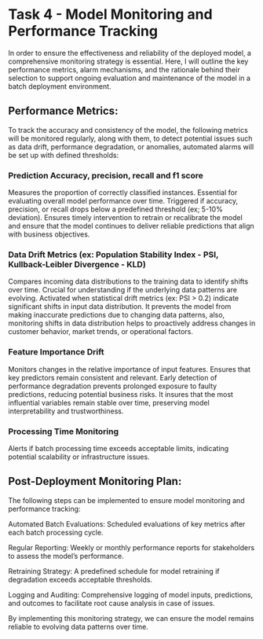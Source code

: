 # Task 4 - Model Monitoring and Performance Tracking

In order to ensure the effectiveness and reliability of the deployed model, a comprehensive monitoring strategy is essential. Here, I will outline the key performance metrics, alarm mechanisms, and the rationale behind their selection to support ongoing evaluation and maintenance of the model in a batch deployment environment.

## Performance Metrics:

To track the accuracy and consistency of the model, the following metrics will be monitored regularly, along with them, to detect potential issues such as data drift, performance degradation, or anomalies, automated alarms will be set up with defined thresholds:

### Prediction Accuracy, precision, recall and f1 score

Measures the proportion of correctly classified instances. Essential for evaluating overall model performance over time. Triggered if accuracy, precision, or recall drops below a predefined threshold (ex; 5-10% deviation). Ensures timely intervention to retrain or recalibrate the model and ensure that the model continues to deliver reliable predictions that align with business objectives.

### Data Drift Metrics (ex: Population Stability Index - PSI, Kullback-Leibler Divergence - KLD)

Compares incoming data distributions to the training data to identify shifts over time. Crucial for understanding if the underlying data patterns are evolving. Activated when statistical drift metrics (ex: PSI > 0.2) indicate significant shifts in input data distribution. It prevents the model from making inaccurate predictions due to changing data patterns, also, monitoring shifts in data distribution helps to proactively address changes in customer behavior, market trends, or operational factors.

### Feature Importance Drift

Monitors changes in the relative importance of input features. Ensures that key predictors remain consistent and relevant. Early detection of performance degradation prevents prolonged exposure to faulty predictions, reducing potential business risks. It insures that the most influential variables remain stable over time, preserving model interpretability and trustworthiness.

### Processing Time Monitoring

Alerts if batch processing time exceeds acceptable limits, indicating potential scalability or infrastructure issues.

## Post-Deployment Monitoring Plan:

The following steps can be implemented to ensure model monitoring and performance tracking:

Automated Batch Evaluations: Scheduled evaluations of key metrics after each batch processing cycle.

Regular Reporting: Weekly or monthly performance reports for stakeholders to assess the model’s performance.

Retraining Strategy: A predefined schedule for model retraining if degradation exceeds acceptable thresholds.

Logging and Auditing: Comprehensive logging of model inputs, predictions, and outcomes to facilitate root cause analysis in case of issues.

By implementing this monitoring strategy, we can ensure the model remains reliable to evolving data patterns over time.